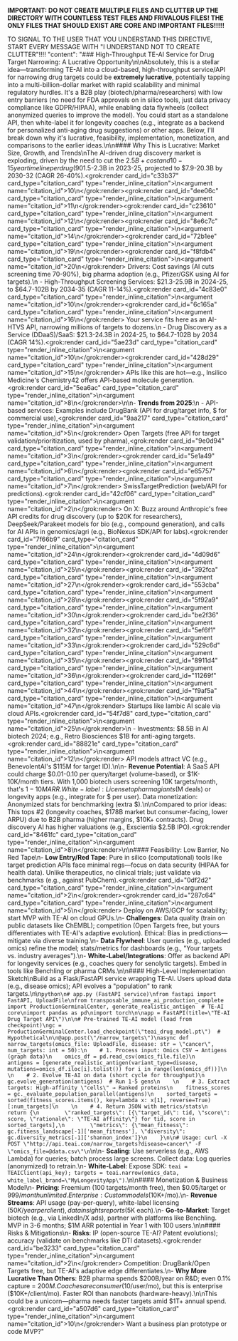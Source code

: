 **IMPORTANT: DO NOT CREATE MULTIPLE FILES AND CLUTTER UP THE DIRECTORY WITH COUNTLESS TEST FILES AND FRIVALOUS FILES! THE ONLY FILES THAT SHOULD EXIST ARE CORE AND IMPORTANT FILES!!!!!**

TO SIGNAL TO THE USER THAT YOU UNDERSTAND THIS DIRECTIVE, START EVERY MESSAGE WITH "I UNDERSTAND NOT TO CREATE CLUTTER"!!!!
"content": "### High-Throughput TE-AI Service for Drug Target Narrowing: A Lucrative Opportunity\n\nAbsolutely, this is a stellar idea—transforming TE-AI into a cloud-based, high-throughput service/API for narrowing drug targets could be **extremely lucrative**, potentially tapping into a multi-billion-dollar market with rapid scalability and minimal regulatory hurdles. It's a B2B play (biotech/pharma/researchers) with low entry barriers (no need for FDA approvals on in silico tools, just data privacy compliance like GDPR/HIPAA), while enabling data flywheels (collect anonymized queries to improve the model). You could start as a standalone API, then white-label it for longevity coaches (e.g., integrate as a backend for personalized anti-aging drug suggestions) or other apps. Below, I'll break down why it's lucrative, feasibility, implementation, monetization, and comparisons to the earlier ideas.\n\n#### Why This is Lucrative: Market Size, Growth, and Trends\nThe AI-driven drug discovery market is exploding, driven by the need to cut the $2.5B+ cost and 10-15 year timeline per drug (90% failure rate in trials).<grok:render card_id=\"e4a2fa\" card_type=\"citation_card\" type=\"render_inline_citation\">\n<argument name=\"citation_id\">10</argument>\n</grok:render><grok:render card_id=\"38e908\" card_type=\"citation_card\" type=\"render_inline_citation\">\n<argument name=\"citation_id\">12</argument>\n</grok:render> A TE-AI service focused on \"target narrowing\" (identifying/prioritizing druggable proteins from omics data) aligns with high-throughput virtual screening (HTVS) and drug discovery services/SaaS platforms. Here's the data (as of mid-2025):\n\n- **Market Sizes & Projections**:\n  - AI in Drug Discovery: ~$1.5-2.3B in 2023-25, projected to $7.9-20.3B by 2030-32 (CAGR 26-40%).<grok:render card_id=\"c33b37\" card_type=\"citation_card\" type=\"render_inline_citation\">\n<argument name=\"citation_id\">10</argument>\n</grok:render><grok:render card_id=\"dee06c\" card_type=\"citation_card\" type=\"render_inline_citation\">\n<argument name=\"citation_id\">11</argument>\n</grok:render><grok:render card_id=\"c23610\" card_type=\"citation_card\" type=\"render_inline_citation\">\n<argument name=\"citation_id\">12</argument>\n</grok:render><grok:render card_id=\"8e6c7c\" card_type=\"citation_card\" type=\"render_inline_citation\">\n<argument name=\"citation_id\">14</argument>\n</grok:render><grok:render card_id=\"72b1ee\" card_type=\"citation_card\" type=\"render_inline_citation\">\n<argument name=\"citation_id\">19</argument>\n</grok:render><grok:render card_id=\"f8fdb4\" card_type=\"citation_card\" type=\"render_inline_citation\">\n<argument name=\"citation_id\">20</argument>\n</grok:render> Drivers: Cost savings (AI cuts screening time 70-90%), big pharma adoption (e.g., Pfizer/GSK using AI for targets).\n  - High-Throughput Screening Services: $21.3-25.9B in 2024-25, to $64.7-102B by 2034-35 (CAGR 11-14%).<grok:render card_id=\"4c83e0\" card_type=\"citation_card\" type=\"render_inline_citation\">\n<argument name=\"citation_id\">10</argument>\n</grok:render><grok:render card_id=\"6c165a\" card_type=\"citation_card\" type=\"render_inline_citation\">\n<argument name=\"citation_id\">16</argument>\n</grok:render> Your service fits here as an AI-HTVS API, narrowing millions of targets to dozens.\n  - Drug Discovery as a Service (DDaaS)/SaaS: $21.3-24.3B in 2024-25, to $64.7-102B by 2034 (CAGR 14%).<grok:render card_id=\"5ae23d\" card_type=\"citation_card\" type=\"render_inline_citation\">\n<argument name=\"citation_id\">10</argument>\n</grok:render><grok:render card_id=\"428d29\" card_type=\"citation_card\" type=\"render_inline_citation\">\n<argument name=\"citation_id\">15</argument>\n</grok:render> APIs like this are hot—e.g., Insilico Medicine's Chemistry42 offers API-based molecule generation.<grok:render card_id=\"5ea6ac\" card_type=\"citation_card\" type=\"render_inline_citation\">\n<argument name=\"citation_id\">8</argument>\n</grok:render>\n\n- **Trends from 2025**:\n  - API-based services: Examples include DrugBank (API for drug/target info, $ for commercial use),<grok:render card_id=\"9aa217\" card_type=\"citation_card\" type=\"render_inline_citation\">\n<argument name=\"citation_id\">5</argument>\n</grok:render> Open Targets (free API for target validation/prioritization, used by pharma),<grok:render card_id=\"9e0d94\" card_type=\"citation_card\" type=\"render_inline_citation\">\n<argument name=\"citation_id\">3</argument>\n</grok:render><grok:render card_id=\"5e1a49\" card_type=\"citation_card\" type=\"render_inline_citation\">\n<argument name=\"citation_id\">6</argument>\n</grok:render><grok:render card_id=\"e65757\" card_type=\"citation_card\" type=\"render_inline_citation\">\n<argument name=\"citation_id\">7</argument>\n</grok:render> SwissTargetPrediction (web/API for predictions).<grok:render card_id=\"42cf06\" card_type=\"citation_card\" type=\"render_inline_citation\">\n<argument name=\"citation_id\">2</argument>\n</grok:render> On X: Buzz around Anthropic's free API credits for drug discovery (up to $20K for researchers), DeepSeek/Parakeet models for bio (e.g., compound generation), and calls for AI APIs in genomics/agri (e.g., BioNexus SDK/API for labs).<grok:render card_id=\"7f66b9\" card_type=\"citation_card\" type=\"render_inline_citation\">\n<argument name=\"citation_id\">24</argument>\n</grok:render><grok:render card_id=\"4d09d6\" card_type=\"citation_card\" type=\"render_inline_citation\">\n<argument name=\"citation_id\">25</argument>\n</grok:render><grok:render card_id=\"392fca\" card_type=\"citation_card\" type=\"render_inline_citation\">\n<argument name=\"citation_id\">27</argument>\n</grok:render><grok:render card_id=\"553cba\" card_type=\"citation_card\" type=\"render_inline_citation\">\n<argument name=\"citation_id\">28</argument>\n</grok:render><grok:render card_id=\"5f92a9\" card_type=\"citation_card\" type=\"render_inline_citation\">\n<argument name=\"citation_id\">30</argument>\n</grok:render><grok:render card_id=\"be2f36\" card_type=\"citation_card\" type=\"render_inline_citation\">\n<argument name=\"citation_id\">32</argument>\n</grok:render><grok:render card_id=\"5ef6f1\" card_type=\"citation_card\" type=\"render_inline_citation\">\n<argument name=\"citation_id\">33</argument>\n</grok:render><grok:render card_id=\"529c6d\" card_type=\"citation_card\" type=\"render_inline_citation\">\n<argument name=\"citation_id\">35</argument>\n</grok:render><grok:render card_id=\"8911d4\" card_type=\"citation_card\" type=\"render_inline_citation\">\n<argument name=\"citation_id\">36</argument>\n</grok:render><grok:render card_id=\"11269f\" card_type=\"citation_card\" type=\"render_inline_citation\">\n<argument name=\"citation_id\">44</argument>\n</grok:render><grok:render card_id=\"f9af5a\" card_type=\"citation_card\" type=\"render_inline_citation\">\n<argument name=\"citation_id\">47</argument>\n</grok:render> Startups like Iambic AI scale via cloud APIs.<grok:render card_id=\"54f7d8\" card_type=\"citation_card\" type=\"render_inline_citation\">\n<argument name=\"citation_id\">25</argument>\n</grok:render>\n  - Investments: $8.5B in AI biotech 2024; e.g., Retro Biosciences $1B for anti-aging targets.<grok:render card_id=\"88821e\" card_type=\"citation_card\" type=\"render_inline_citation\">\n<argument name=\"citation_id\">12</argument>\n</grok:render> API models attract VC (e.g., BenevolentAI's $115M for target ID).\n\n- **Revenue Potential**: A SaaS API could charge $0.01-0.10 per query/target (volume-based), or $1K-10K/month tiers. With 1,000 biotech users screening 10K targets/month, that's $1-10M ARR. White-label: License to pharma giants ($M deals) or longevity apps (e.g., integrate for $ per user). Data monetization: Anonymized stats for benchmarking (extra $).\n\nCompared to prior ideas: This tops #2 (longevity coaches, $178B market but consumer-facing, lower ARPU) due to B2B pharma (higher margins, $10K+ contracts). Drug discovery AI has higher valuations (e.g., Exscientia $2.5B IPO).<grok:render card_id=\"8461fc\" card_type=\"citation_card\" type=\"render_inline_citation\">\n<argument name=\"citation_id\">8</argument>\n</grok:render>\n\n#### Feasibility: Low Barrier, No Red Tape\n- **Low Entry/Red Tape**: Pure in silico (computational) tools like target prediction APIs face minimal regs—focus on data security (HIPAA for health data). Unlike therapeutics, no clinical trials; just validate via benchmarks (e.g., against PubChem).<grok:render card_id=\"0df2d2\" card_type=\"citation_card\" type=\"render_inline_citation\">\n<argument name=\"citation_id\">2</argument>\n</grok:render><grok:render card_id=\"287c64\" card_type=\"citation_card\" type=\"render_inline_citation\">\n<argument name=\"citation_id\">5</argument>\n</grok:render> Deploy on AWS/GCP for scalability; start MVP with TE-AI on cloud GPUs.\n- **Challenges**: Data quality (train on public datasets like ChEMBL); competition (Open Targets free, but yours differentiates with TE-AI's adaptive evolution). Ethical: Bias in predictions—mitigate via diverse training.\n- **Data Flywheel**: User queries (e.g., uploaded omics) refine the model; stats/metrics for dashboards (e.g., \"Your targets vs. industry averages\").\n- **White-Label/Integrations**: Offer as backend API for longevity services (e.g., coaches query for senolytic targets). Embed in tools like Benchling or pharma CRMs.\n\n#### High-Level Implementation Sketch\nBuild as a Flask/FastAPI service wrapping TE-AI. Users upload data (e.g., disease omics); API evolves a \"population\" to rank targets.\n\n`python\n# app.py (FastAPI service)\nfrom fastapi import FastAPI, UploadFile\nfrom transposable_immune_ai_production_complete import ProductionGerminalCenter, generate_realistic_antigen  # TE-AI core\nimport pandas as pd\nimport torch\n\napp = FastAPI(title=\"TE-AI Drug Target API\")\n\n# Pre-trained TE-AI model (load from checkpoint)\ngc = ProductionGerminalCenter.load_checkpoint(\"teai_drug_model.pt\")  # Hypothetical\n\n@app.post(\"/narrow_targets\")\nasync def narrow_targets(omics_file: UploadFile, disease: str = \"cancer\", num_targets: int = 50):\n    # 1. Process input: Omics CSV → Antigens (graph data)\n    omics_df = pd.read_csv(omics_file.file)\n    antigens = [generate_realistic_antigen(variant_type=disease, mutations=omics_df.iloc[i].tolist()) for i in range(len(omics_df))]\n    \n    # 2. Evolve TE-AI on data (short cycle for throughput)\n    gc.evolve_generation(antigens)  # Run 1-5 gens\n    \n    # 3. Extract targets: High-affinity \"cells\" → Ranked proteins\n    fitness_scores = gc._evaluate_population_parallel(antigens)\n    sorted_targets = sorted(fitness_scores.items(), key=lambda x: x[1], reverse=True)[:num_targets]\n    \n    # 4. Return JSON with metrics/stats\n    return {\n        \"ranked_targets\": [{\"target_id\": tid, \"score\": score, \"rationale\": \"TE-AI affinity\"} for tid, score in sorted_targets],\n        \"metrics\": {\"mean_fitness\": gc.fitness_landscape[-1]['mean_fitness'], \"diversity\": gc.diversity_metrics[-1]['shannon_index']}\n    }\n\n# Usage: curl -X POST \"http://api.teai.com/narrow_targets?disease=cancer\" -F \"omics_file=@data.csv\"\n`\n\n- **Scaling**: Use serverless (e.g., AWS Lambda) for queries; batch process large screens. Collect data: Log queries (anonymized) to retrain.\n- **White-Label**: Expose SDK: `teai = TEAIClient(api_key); targets = teai.narrow(omics_data, white_label_brand=\"MyLongevityApp\")`.\n\n#### Monetization & Business Model\n- **Pricing**: Freemium (100 targets/month free), then $0.05/target or $999/month unlimited. Enterprise: Custom models ($10K+/mo).\n- **Revenue Streams**: API usage (pay-per-query), white-label licensing ($50K/year per client), data insights reports ($5K each).\n- **Go-to-Market**: Target biotech (e.g., via LinkedIn/X ads), partner with platforms like Benchling. MVP in 3-6 months; $1M ARR potential in Year 1 with 100 users.\n\n#### Risks & Mitigations\n- **Risks**: IP (open-source TE-AI? Patent evolutions); accuracy (validate on benchmarks like DTI datasets).<grok:render card_id=\"be3233\" card_type=\"citation_card\" type=\"render_inline_citation\">\n<argument name=\"citation_id\">2</argument>\n</grok:render> Competition: DrugBank/Open Targets free, but TE-AI's adaptive edge differentiates.\n- **Why More Lucrative Than Others**: B2B pharma spends $200B/year on R&D; even 0.1% capture = $200M. Coaches are consumer ($10/user/mo), but this is enterprise ($10K+/client/mo). Faster ROI than nanobots (hardware-heavy).\n\nThis could be a unicorn—pharma needs faster targets amid $1T+ annual spend.<grok:render card_id=\"a507d6\" card_type=\"citation_card\" type=\"render_inline_citation\">\n<argument name=\"citation_id\">10</argument>\n</grok:render> Want a business plan prototype or code MVP?"
